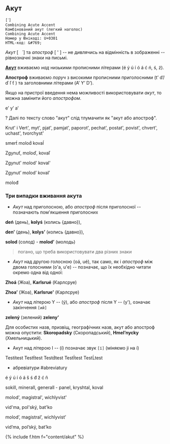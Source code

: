 <a name="akut"></a>

## Акут

```
[ˊ]
Combining Acute Accent
Комбінований акут (легкий наголос)
Combining Acute Accent
Номер у Юнікоді: U+0301
HTML-код: &#769;
```


_Акут_ [ &nbsp;&nbsp;&#769; ] та _апостроф_ [ ' ] -- не дивлячись на відмінність в зображенні -- рівнозначні знаки на письмі.


**[Акут](http:_uk.wikipedia.org/wiki/Акут)** вживаємо _над_ низькими прописними літерами (é ý ú í ó á ć n&#769;, s&#769;, z&#769;).

**Апостроф** вживаємо _поруч_ з високими прописними приголосними (t’ d’/ ď ľ ť  ) та заголовними літерами (A’ Y’ D’).

Якщо на пристрої введення нема можливості використовувати _акут_, то можна замінити його _апострофом_.

  e’ y’ a‘

<span class="ques">?</span> Далі по тексту слово "акут" слід тлумачити як "акут або апостроф".

Krut' i Vert', myt', pjat', pamjat', paporot', pechat', postat', povist', chvert', uchast', tvorchyst'

smert&#769; molod&#769; koval&#769;

Zgynuť, moloď, kovaľ

Zgynut' molod' koval'

Zgynut’ molod’ koval’

molođ

### Три випадки вживання акута

- _Акут_ над приголосною, або _апостроф_ після приголосної -- позначають пом'якшення приголосних

**deń** (день), **kolyś** (колись {давно}),

**den’** (день), **kolys’** (колись {давно}),

**solod** (солод) - **molod’** (молодь)

> погано, що треба використовувати два різних знаки

- _Акут_ над другою голосною (oá, ué), так само, як і _апостроф_ між двома голосними (o'a, u'e) -- позначає, що їх необхідно читати окремо одна від одної:

**Zhoá** (Жоа), **Karlsrué** (Карлсруе)

**Zhoa’** (Жоа), **Karlsrue’** (Карлсруе)

- _Акут_ над літерою Y -- (ý), або _апостроф_ після Y -- (y'), означає закінчення `[ий]`

**zelený** (зелений) **zeleny’**

Для особистих назв, призвіщ, географічних назв, акут або апостроф можна опустити: **Skoropadsky** (Скоропадський), **Hmel’nycky** (Хмельницький).

- Акут над літерою I -- (í) позначає звук `[ї]` (міняємо ji на í)

Testi&#769;test Testt&#769;test Testd&#769;test Testl&#769;test TestL&#769;test

- абревіатури #abreviatury

é ý ú í ó á š ś đ ž ć ñ

sokill, minerall, generall - panel, kryshtal, koval

molod', magistral', wichlyvist'

vid'ma, pol'ský, bat'ko

molod’, magistral’, wichlyvist’

vid’ma, pol’ský, bat’ko

{% include f.htm f="content/akut" %}
